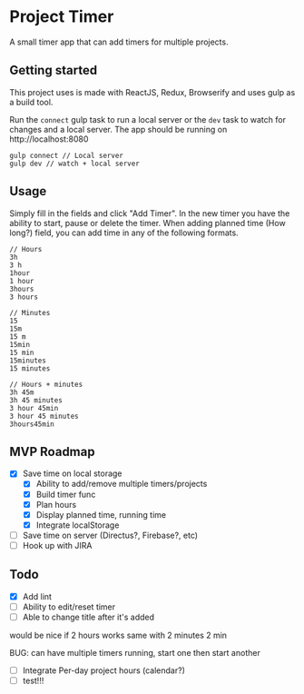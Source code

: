 # Project Timer

A small timer app that can add timers for multiple projects.

## Getting started
This project uses is made with ReactJS, Redux, Browserify and uses gulp as a build tool.

Run the `connect` gulp task to run a local server or the `dev` task to watch for changes and a local server. The app should be running on http://localhost:8080

```
gulp connect // Local server
gulp dev // watch + local server
```

## Usage
Simply fill in the fields and click "Add Timer". In the new timer you have the ability to start, pause or delete the timer.
When adding planned time (How long?) field, you can add time in any of the following formats.

````
// Hours
3h
3 h
1hour
1 hour
3hours
3 hours

// Minutes
15
15m
15 m
15min
15 min
15minutes
15 minutes

// Hours + minutes
3h 45m
3h 45 minutes
3 hour 45min
3 hour 45 minutes
3hours45min
````

## MVP Roadmap
- [x] Save time on local storage
    - [x] Ability to add/remove multiple timers/projects
    - [x] Build timer func
    - [x] Plan hours
    - [x] Display planned time, running time
    - [x] Integrate localStorage
- [ ] Save time on server (Directus?, Firebase?, etc)
- [ ] Hook up with JIRA

## Todo
- [x] Add lint
- [ ] Ability to edit/reset timer
- [ ] Able to change title after it's added

would be nice if 2 hours works
same with 2 minutes
2 min

BUG: can have multiple timers running, start one then start another

- [ ] Integrate Per-day project hours (calendar?)
- [ ] test!!!
